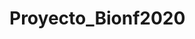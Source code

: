 # Proyecto_Bionf2020

<link rel="About my Proyect" href="https://github.com/CEEP10101991/Proyecto_Bionf2020/blob/master/About_my_Project.md" />
